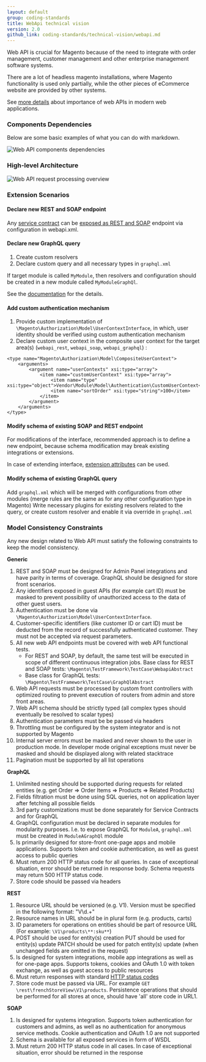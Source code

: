 ```yaml
---
layout: default
group: coding-standards
title: WebApi technical vision
version: 2.0
github_link: coding-standards/technical-vision/webapi.md
---
```


Web API is crucial for Magento because of the need to integrate with order management, customer management and other enterprise management software systems.

There are a lot of headless magento installations, where Magento functionality is used only partially, while the other pieces of eCommerce website are provided by other systems.

See [more details](https://en.wikipedia.org/wiki/Web_API) about importance of web APIs in modern web applications.


### Components Dependencies
Below are some basic examples of what you can do with markdown.

![Web API components dependencies]({{page.baseurl}}coding-standards/technical-vision/images/webapi-components-dependencies.png}})

### High-level Architecture

![Web API request processing overview]({{page.baseurl}}coding-standards/technical-vision/images/webapi-request-processing-high-level-overview.png}})

### Extension Scenarios

#### Declare new REST and SOAP endpoint

Any [service contract]({{page.baseurl}}extension-dev-guide/service-contracts/service-contracts.html) can be [exposed as REST and SOAP]({{page.baseurl}}extension-dev-guide/service-contracts/service-to-web-service.html) endpoint via configuration in webapi.xml.

#### Declare new GraphQL query

1. Create custom resolvers
1. Declare custom query and all necessary types in `graphql.xml`

If target module is called `MyModule`, then resolvers and configuration should be created in a new module called `MyModuleGraphQl`.

See the [documentation](http://devdocs.magento.com/guides/v2.3/graphql/index.html) for the details.


#### Add custom authentication mechanism

1. Provide custom implementation of `\Magento\Authorization\Model\UserContextInterface`, in which, user identity should be verified using custom authentication mechanism
1. Declare custom user context in the composite user context for the target area(s) (`webapi_rest`, `webapi_soap`, `webapi_graphql`) :

~~~
<type name="Magento\Authorization\Model\CompositeUserContext">
    <arguments>
        <argument name="userContexts" xsi:type="array">
            <item name="customUserContext" xsi:type="array">
                <item name="type" xsi:type="object">Vendor\Module\Model\Authentication\CustomUserContext</item>
                <item name="sortOrder" xsi:type="string">100</item>
            </item>
        </argument>
    </arguments>
</type>
~~~

#### Modify schema of existing SOAP and REST endpoint

For modifications of the interface, recommended approach is to define a new endpoint, because schema modification may break existing integrations or extensions.

In case of extending interface, [extension attributes]({{page.baseurl}}extension-dev-guide/attributes.html) can be used.


#### Modify schema of existing GraphQL query

Add `graphql.xml` which will be merged with configurations from other modules (merge rules are the same as for any other configuration type in Magento)
Write necessary plugins for existing resolvers related to the query, or create custom resolver and enable it via override in `graphql.xml`

### Model Consistency Constraints

Any new design related to Web API must satisfy the following constraints to keep the model consistency.

**Generic**

1. REST and SOAP must be designed for Admin Panel integrations and have parity in terms of coverage. GraphQL should be designed for store front scenarios.
1. Any identifiers exposed in guest APIs (for example cart ID) must be masked to prevent possibility of unauthorized access to the data of other guest users.
1. Authentication must be done via `\Magento\Authorization\Model\UserContextInterface`.
1. Customer-specific identifiers (like customer ID or cart ID) must be deducted from the record of successfully authenticated customer. They must not be accepted via request parameters.
1. All new web API endpoints must be covered with web API functional tests.
    * For REST and SOAP, by default, the same test will be executed in scope of different continuous integration jobs. Base class for REST and SOAP tests: `\Magento\TestFramework\TestCase\WebapiAbstract`
    * Base class for GraphQL tests: `\Magento\TestFramework\TestCase\GraphQlAbstract`
1. Web API requests must be processed by custom front controllers with optimized routing to prevent execution of routers from admin and store front areas.
1. Web API schema should be strictly typed (all complex types should eventually be resolved to scalar types)
1. Authentication parameters must be be passed via headers
1. Throttling must be configured by the system integrator and is not supported by Magento
1. Internal server errors must be masked and never shown to the user in production mode. In developer mode original exceptions must never be masked and should be displayed along with related stacktrace
1. Pagination must be supported by all list operations

**GraphQL**

1. Unlimited nesting should be supported during requests for related entities (e.g. get Order => Order Items => Products => Related Products)
1. Fields filtration must be done using SQL queries, not on application layer after fetching all possible fields
1. 3rd party customizations must be done separately for Service Contracts and for GraphQL
1. GraphQL configuration must be declared in separate modules for modularity purposes. I.e. to expose GraphQL for `ModuleA`, `graphql.xml` must be created in `ModuleAGraphQl` module
1. Is primarily designed for store-front one-page apps and mobile applications. Supports token and cookie authentication, as well as guest access to public queries
1. Must return 200 HTTP status code for all queries. In case of exceptional situation, error should be returned in response body. Schema requests may return 500 HTTP status code.
1. Store code should be passed via headers

**REST**

1. Resource URL should be versioned (e.g. V1). Version must be specified in the following format: "V\\d.+"
1. Resource names in URL should be in plural form (e.g. products, carts)
1. ID parameters for operations on entities should be part of resource URL (For example: `\V1\products\**:sku**`)
1. POST should be used for entity(s) creation
   PUT should be used for entity(s) update
   PATCH should be used for patch entity(s) update (when unchanged fields are omitted in the request)
1. Is designed for system integrations, mobile app integrations as well as for one-page apps. Supports tokens, cookies and OAuth 1.0 with token exchange, as well as guest access to public resources
1. Must return responses with standard [HTTP status codes](https://en.wikipedia.org/wiki/List_of_HTTP_status_codes)
1. Store code must be passed via URL. For example `GET \rest\frenchStoreView\V1\products`. Persistence operations that should be performed for all stores at once, should have 'all' store code in URL1.

**SOAP**

1. Is designed for systems integration. Supports token authentication for customers and admins, as well as no authentication for anonymous service methods. Cookie authentication and OAuth 1.0 are not supported
1. Schema is available for all exposed services in form of WSDL
1. Must return 200 HTTP status code in all cases. In case of exceptional situation, error should be returned in the response
